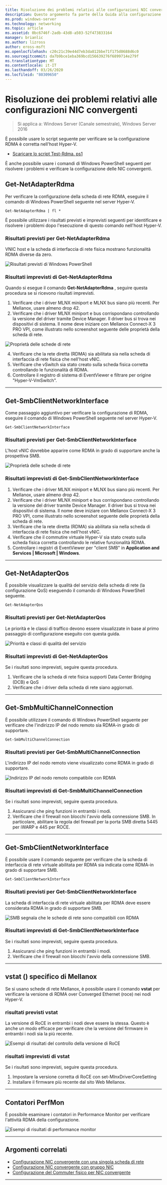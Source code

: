 ```yaml
---
title: Risoluzione dei problemi relativi alle configurazioni NIC convergenti
description: Questo argomento fa parte della Guida alla configurazione della NIC convergente per Windows Server 2016.
ms.prod: windows-server
ms.technology: networking
ms.topic: article
ms.assetid: 0bc6746f-2adb-43d8-a503-52f473833164
manager: brianlic
ms.author: lizross
author: eross-msft
ms.openlocfilehash: c20c21c39e44d7eb3da812bbe71f175d0688d6c0
ms.sourcegitcommit: da7b9bce1eba369bcd156639276f6899714e279f
ms.translationtype: MT
ms.contentlocale: it-IT
ms.lasthandoff: 03/26/2020
ms.locfileid: "80309650"
---
```

# <a name="troubleshooting-converged-nic-configurations"></a>Risoluzione dei problemi relativi alle configurazioni NIC convergenti

>Si applica a: Windows Server (Canale semestrale), Windows Server 2016

È possibile usare lo script seguente per verificare se la configurazione RDMA è corretta nell'host Hyper-V.

- [Scaricare lo script Test-Rdma. ps1](https://github.com/Microsoft/SDN/blob/master/Diagnostics/Test-Rdma.ps1)

È anche possibile usare i comandi di Windows PowerShell seguenti per risolvere i problemi e verificare la configurazione delle NIC convergenti.

## <a name="get-netadapterrdma"></a>Get-NetAdapterRdma

Per verificare la configurazione della scheda di rete RDMA, eseguire il comando di Windows PowerShell seguente nel server Hyper-V.

    
    Get-NetAdapterRdma | fl *
    

È possibile utilizzare i risultati previsti e imprevisti seguenti per identificare e risolvere i problemi dopo l'esecuzione di questo comando nell'host Hyper-V.

### <a name="get-netadapterrdma-expected-results"></a>Risultati previsti per Get-NetAdapterRdma

VNIC host e la scheda di interfaccia di rete fisica mostrano funzionalità RDMA diverse da zero.

![Risultati previsti di Windows PowerShell](../../media/Converged-NIC/CNIC-Troubleshooting/cnic-tshoot-01.jpg)

### <a name="get-netadapterrdma-unexpected-results"></a>Risultati imprevisti di Get-NetAdapterRdma

Quando si esegue il comando **Get-NetAdapterRdma** , seguire questa procedura se si ricevono risultati imprevisti.

1. Verificare che i driver MLNX miniport e MLNX bus siano più recenti. Per Mellanox, usare almeno drop 42. 
2. Verificare che i driver MLNX miniport e bus corrispondano controllando la versione del driver tramite Device Manager. Il driver bus si trova nei dispositivi di sistema. Il nome deve iniziare con Mellanox Connect-X 3 PRO VPI, come illustrato nello screenshot seguente delle proprietà della scheda di rete.

![Proprietà delle schede di rete](../../media/Converged-NIC/CNIC-Troubleshooting/cnic-tshoot-02.jpg)

4. Verificare che la rete diretta (RDMA) sia abilitata sia nella scheda di interfaccia di rete fisica che nell'host vNIC.
5. Verificare che vSwitch sia stato creato sulla scheda fisica corretta controllando le funzionalità di RDMA.
6. Controllare il registro di sistema di EventViewer e filtrare per origine "Hyper-V-VmSwitch".

--- 

## <a name="get-smbclientnetworkinterface"></a>Get-SmbClientNetworkInterface

Come passaggio aggiuntivo per verificare la configurazione di RDMA, eseguire il comando di Windows PowerShell seguente nel server Hyper-V.


    Get-SmbClientNetworkInterface

### <a name="get-smbclientnetworkinterface-expected-results"></a>Risultati previsti per Get-SmbClientNetworkInterface

L'host vNIC dovrebbe apparire come RDMA in grado di supportare anche la prospettiva SMB.

![Proprietà delle schede di rete](../../media/Converged-NIC/CNIC-Troubleshooting/cnic-tshoot-03.jpg)


### <a name="get-smbclientnetworkinterface-unexpected-results"></a>Risultati imprevisti di Get-SmbClientNetworkInterface

1. Verificare che i driver MLNX miniport e MLNX bus siano più recenti. Per Mellanox, usare almeno drop 42. 
2. Verificare che i driver MLNX miniport e bus corrispondano controllando la versione del driver tramite Device Manager. Il driver bus si trova nei dispositivi di sistema. Il nome deve iniziare con Mellanox Connect-X 3 PRO VPI, come illustrato nello screenshot seguente delle proprietà della scheda di rete.
3. Verificare che la rete diretta (RDMA) sia abilitata sia nella scheda di interfaccia di rete fisica che nell'host vNIC.
4. Verificare che il commutire virtuale Hyper-V sia stato creato sulla scheda fisica corretta controllando le relative funzionalità RDMA.
5. Controllare i registri di EventViewer per "client SMB" in **Application and Services | Microsoft | Windows**.

--- 

## <a name="get-netadapterqos"></a>Get-NetAdapterQos

È possibile visualizzare la qualità del servizio della scheda di rete \(la configurazione QoS\) eseguendo il comando di Windows PowerShell seguente.

    Get-NetAdapterQos

### <a name="get-netadapterqos-expected-results"></a>Risultati previsti per Get-NetAdapterQos

Le priorità e le classi di traffico devono essere visualizzate in base al primo passaggio di configurazione eseguito con questa guida.

![Priorità e classi di qualità del servizio](../../media/Converged-NIC/CNIC-Troubleshooting/cnic-tshoot-04.jpg)

### <a name="get-netadapterqos-unexpected-results"></a>Risultati imprevisti di Get-NetAdapterQos

Se i risultati sono imprevisti, seguire questa procedura.

1. Verificare che la scheda di rete fisica supporti Data Center Bridging \(DCB\) e QoS
2. Verificare che i driver della scheda di rete siano aggiornati.

--- 

## <a name="get-smbmultichannelconnection"></a>Get-SmbMultiChannelConnection

È possibile utilizzare il comando di Windows PowerShell seguente per verificare che l'indirizzo IP del nodo remoto sia RDMA\-in grado di supportare.

    Get-SmbMultiChannelConnection


### <a name="get-smbmultichannelconnection-expected-results"></a>Risultati previsti per Get-SmbMultiChannelConnection

L'indirizzo IP del nodo remoto viene visualizzato come RDMA in grado di supportare.

![Indirizzo IP del nodo remoto compatibile con RDMA](../../media/Converged-NIC/CNIC-Troubleshooting/cnic-tshoot-05.jpg)

### <a name="get-smbmultichannelconnection-unexpected-results"></a>Risultati imprevisti di Get-SmbMultiChannelConnection

Se i risultati sono imprevisti, seguire questa procedura.

1. Assicurarsi che ping funzioni in entrambi i modi.
2. Verificare che il firewall non blocchi l'avvio della connessione SMB. In particolare, abilitare la regola del firewall per la porta SMB diretta 5445 per iWARP e 445 per ROCE.

--- 

## <a name="get-smbclientnetworkinterface"></a>Get-SmbClientNetworkInterface

È possibile usare il comando seguente per verificare che la scheda di interfaccia di rete virtuale abilitata per RDMA sia indicata come RDMA\-in grado di supportare SMB.

    Get-SmbClientNetworkInterface


### <a name="get-smbclientnetworkinterface-expected-results"></a>Risultati previsti per Get-SmbClientNetworkInterface

La scheda di interfaccia di rete virtuale abilitata per RDMA deve essere considerata RDMA in grado di supportare SMB.

![SMB segnala che le schede di rete sono compatibili con RDMA](../../media/Converged-NIC/CNIC-Troubleshooting/cnic-tshoot-06.jpg)

### <a name="get-smbclientnetworkinterface-unexpected-results"></a>Risultati imprevisti di Get-SmbClientNetworkInterface

Se i risultati sono imprevisti, seguire questa procedura.

1. Assicurarsi che ping funzioni in entrambi i modi.
2. Verificare che il firewall non blocchi l'avvio della connessione SMB.

--- 

## <a name="vstat-mellanox-specific"></a>vstat \(\) specifico di Mellanox

Se si usano schede di rete Mellanox, è possibile usare il comando **vstat** per verificare la versione di RDMA over Converged Ethernet \(roce\) nei nodi Hyper-V.

### <a name="vstat-expected-results"></a>risultati previsti vstat

La versione di RoCE in entrambi i nodi deve essere la stessa. Questo è anche un modo efficace per verificare che la versione del firmware in entrambi i nodi sia la più recente.

![Esempi di risultati del controllo della versione di RoCE](../../media/Converged-NIC/CNIC-Troubleshooting/cnic-tshoot-07.jpg)

### <a name="vstat-unexpected-results"></a>risultati imprevisti di vstat

Se i risultati sono imprevisti, seguire questa procedura.

1. Impostare la versione corretta di RoCE con set-MlnxDriverCoreSetting
2. Installare il firmware più recente dal sito Web Mellanox.

--- 

## <a name="perfmon-counters"></a>Contatori PerfMon

È possibile esaminare i contatori in Performance Monitor per verificare l'attività RDMA della configurazione.

![Esempi di risultati di performance monitor](../../media/Converged-NIC/CNIC-Troubleshooting/cnic-tshoot-08.jpg)

--- 

## <a name="related-topics"></a>Argomenti correlati

- [Configurazione NIC convergente con una singola scheda di rete](cnic-single.md)
- [Configurazione NIC convergente con gruppo NIC](cnic-datacenter.md)
- [Configurazione del Commuter fisico per NIC convergente](cnic-app-switch-config.md)

---
